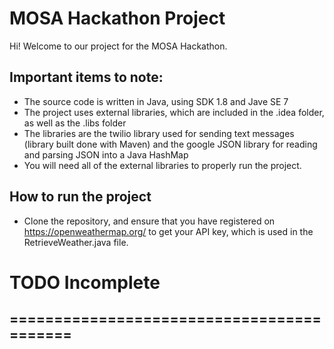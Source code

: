 # MOSA Hackathon Project
Hi! Welcome to our project for the MOSA Hackathon. 

## Important items to note: 
  - The source code is written in Java, using SDK 1.8 and Jave SE 7
  - The project uses external libraries, which are included in the .idea folder, as well as the .libs folder 
  - The libraries are the twilio library used for sending text messages (library built done with Maven) and the google JSON library for     reading and parsing JSON into a Java HashMap
  - You will need all of the external libraries to properly run the project. 
  
## How to run the project 
  - Clone the repository, and ensure that you have registered on https://openweathermap.org/ to get your API key, which is used in the RetrieveWeather.java file. 
  
  
# TODO Incomplete 
## ==========================================
